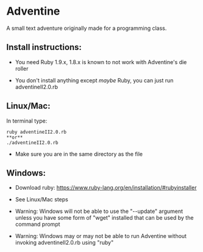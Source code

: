 Adventine
=========

A small text adventure originally made for a programming class.


**Install instructions:**
---------------------
- You need Ruby 1.9.x, 1.8.x is known to not work with Adventine's die roller

- You don't install anything except *maybe* Ruby, you can just run adventineII2.0.rb


**Linux/Mac:**
----------
In terminal type:

	ruby adventineII2.0.rb
	**or**
	./adventineII2.0.rb

- Make sure you are in the same directory as the file


**Windows:**
--------
- Download ruby: https://www.ruby-lang.org/en/installation/#rubyinstaller

- See Linux/Mac steps

- Warning: Windows will not be able to use the "--update" argument unless you have some form of "wget" installed that can be used by the command prompt

- Warning: Windows may or may not be able to run Adventine without invoking adventineII2.0.rb using "ruby"
